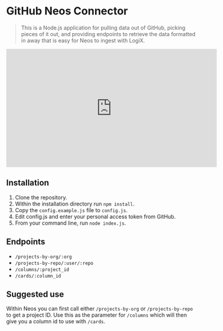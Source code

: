 # GitHub Neos Connector
> This is a Node.js application for pulling data out of GitHub, picking pieces of it out, and providing endpoints to retrieve the data formatted in away that is easy for Neos to ingest with LogiX.
<iframe width="560" height="315" src="https://www.youtube.com/embed/7XG-iODPVfk" frameborder="0" allow="accelerometer; autoplay; clipboard-write; encrypted-media; gyroscope; picture-in-picture" allowfullscreen></iframe>

## Installation
1. Clone the repository.
1. Within the installation directory run `npm install`.
1. Copy the `config.example.js` file to `config.js`.
1. Edit config.js and enter your personal access token from GitHub.
1. From your command line, run `node index.js`.

## Endpoints
- `/projects-by-org/:org`
- `/projects-by-repo/:user/:repo`
- `/columns/:project_id`
- `/cards/:column_id`

## Suggested use
Within Neos you can first call either `/projects-by-org` or `/projects-by-repo` to get a project ID. Use this as the parameter for `/columns` which will then give you a column id to use with `/cards`.
